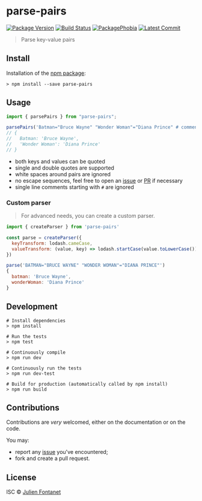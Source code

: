 # parse-pairs

[![Package Version](https://badgen.net/npm/v/parse-pairs)](https://npmjs.org/package/parse-pairs) [![Build Status](https://travis-ci.org/JsCommunity/parse-pairs.png?branch=master)](https://travis-ci.org/JsCommunity/parse-pairs) [![PackagePhobia](https://badgen.net/packagephobia/install/parse-pairs)](https://packagephobia.now.sh/result?p=parse-pairs) [![Latest Commit](https://badgen.net/github/last-commit/JsCommunity/parse-pairs)](https://github.com/JsCommunity/parse-pairs/commits/master)

> Parse key-value pairs

## Install

Installation of the [npm package](https://npmjs.org/package/parse-pairs):

```
> npm install --save parse-pairs
```

## Usage

```js
import { parsePairs } from "parse-pairs";

parsePairs('Batman="Bruce Wayne" "Wonder Woman"="Diana Prince" # comment');
// {
//   Batman: 'Bruce Wayne',
//   'Wonder Woman': 'Diana Prince'
// }
```

- both keys and values can be quoted
- single and double quotes are supported
- white spaces around pairs are ignored
- no escape sequences, feel free to open an [issue](https://github.com/JsCommunity/parse-pairs/issues/) or [PR](https://github.com/JsCommunity/parse-pairs/pulls) if necessary
- single line comments starting with `#` are ignored

### Custom parser

> For advanced needs, you can create a custom parser.

```js
import { createParser } from 'parse-pairs'

const parse = createParser({
  keyTransform: lodash.cameCase,
  valueTransform: (value, key) => lodash.startCase(value.toLowerCase())
})

parse('BATMAN="BRUCE WAYNE" "WONDER WOMAN"="DIANA PRINCE"')
{
  batman: 'Bruce Wayne',
  wonderWoman: 'Diana Prince'
}
```

## Development

```
# Install dependencies
> npm install

# Run the tests
> npm test

# Continuously compile
> npm run dev

# Continuously run the tests
> npm run dev-test

# Build for production (automatically called by npm install)
> npm run build
```

## Contributions

Contributions are _very_ welcomed, either on the documentation or on
the code.

You may:

- report any [issue](https://github.com/JsCommunity/parse-pairs/issues)
  you've encountered;
- fork and create a pull request.

## License

ISC © [Julien Fontanet](https://github.com/julien-f)

